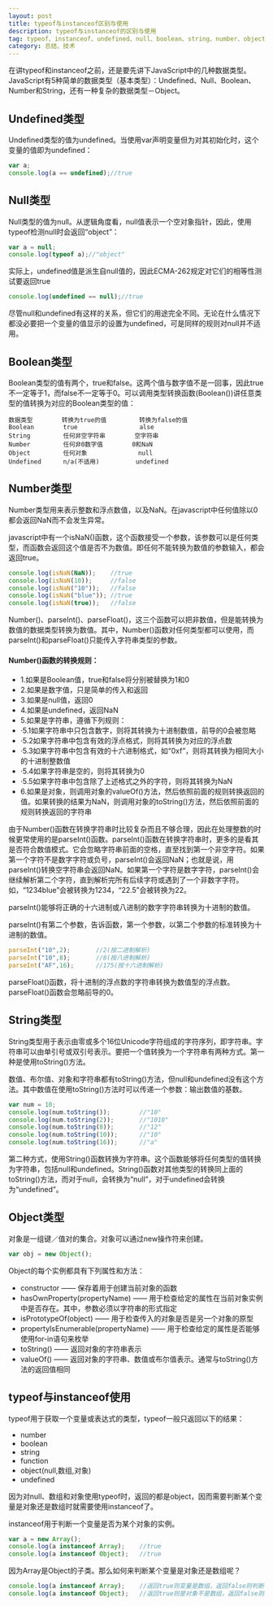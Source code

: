 ```yaml
---
layout: post
title: typeof与instanceof区别与使用
description: typeof与instanceof的区别与使用
tag: typeof、instanceof、undefined、null、boolean、string、number、object
category: 总结、技术
---
```

在讲typeof和instanceof之前，还是要先讲下JavaScript中的几种数据类型。JavaScript有5种简单的数据类型（基本类型）：Undefined、Null、Boolean、Number和String，还有一种复杂的数据类型－Object。

## Undefined类型

Undefined类型的值为undefined。当使用var声明变量但为对其初始化时，这个变量的值即为undefined：

```javascript
var a;
console.log(a == undefined);//true
```

## Null类型

Null类型的值为null。从逻辑角度看，null值表示一个空对象指针，因此，使用typeof检测null时会返回“object”：

```javascript
var a = null;
console.log(typeof a);//"object"
```

实际上，undefined值是派生自null值的，因此ECMA-262规定对它们的相等性测试要返回true

```javascript
console.log(undefined == null);//true
```

尽管null和undefined有这样的关系，但它们的用途完全不同。无论在什么情况下都没必要把一个变量的值显示的设置为undefined，可是同样的规则对null并不适用。

## Boolean类型

Boolean类型的值有两个，true和false。这两个值与数字值不是一回事，因此true不一定等于1，而false不一定等于0。可以调用类型转换函数(Boolean())讲任意类型的值转换为对应的Boolean类型的值：

```markup
数据类型		转换为true的值		  转换为false的值
Boolean        true				    alse
String		   任何非空字符串		  空字符串
Number		   任何非0数字值		  0和NaN
Object         任何对象 	     	 null
Undefined      n/a(不适用)			 undefined
```

## Number类型

Number类型用来表示整数和浮点数值，以及NaN。在javascript中任何值除以0都会返回NaN而不会发生异常。

javascript中有一个isNaN()函数，这个函数接受一个参数，该参数可以是任何类型，而函数会返回这个值是否不为数值。即任何不能转换为数值的参数输入，都会返回true。

```javascript
console.log(isNaN(NaN));	//true
console.log(isNaN(10));		//false
console.log(isNaN("10"));	//false
console.log(isNaN("blue"));	//true
console.log(isNaN(true));	//false
```

Number()、parseInt()、parseFloat()，这三个函数可以把非数值，但是能转换为数值的数据类型转换为数值。其中，Number()函数对任何类型都可以使用，而parseInt()和parseFloat()只能传入字符串类型的参数。

#### Number()函数的转换规则：

- 1.如果是Boolean值，true和false将分别被替换为1和0
- 2.如果是数字值，只是简单的传入和返回
- 3.如果是null值，返回0
- 4.如果是undefined，返回NaN
- 5.如果是字符串，遵循下列规则：
- ·5.1如果字符串中只包含数字，则将其转换为十进制数值，前导的0会被忽略
- ·5.2如果字符串中包含有效的浮点格式，则将其转换为对应的浮点数
- ·5.3如果字符串中包含有效的十六进制格式，如“0xf”，则将其转换为相同大小的十进制整数值
- ·5.4如果字符串是空的，则将其转换为0
- ·5.5如果字符串中包含除了上述格式之外的字符，则将其转换为NaN
- 6.如果是对象，则调用对象的valueOf()方法，然后依照前面的规则转换返回的值。如果转换的结果为NaN，则调用对象的toString()方法，然后依照前面的规则转换返回的字符串

由于Number()函数在转换字符串时比较复杂而且不够合理，因此在处理整数的时候更常使用的是parseInt()函数。parseInt()函数在转换字符串时，更多的是看其是否符合数值模式。它会忽略字符串前面的空格，直至找到第一个非空字符。如果第一个字符不是数字字符或负号，parseInt()会返回NaN；也就是说，用parseInt()转换空字符串会返回NaN。如果第一个字符是数字字符，parseInt()会继续解析第二个字符，直到解析完所有后续字符或遇到了一个非数字字符。如，“1234blue”会被转换为1234，“22.5”会被转换为22。

parseInt()能够将正确的十六进制或八进制的数字字符串转换为十进制的数值。

parseInt()有第二个参数，告诉函数，第一个参数，以第二个参数的标准转换为十进制的数值。

```javascript
parseInt("10",2);		//2(按二进制解析)
parseInt("10",8);		//8(按八进制解析)
parseInt("AF",16);		//175(按十六进制解析)
```

parseFloat()函数，将十进制的浮点数的字符串转换为数值型的浮点数。parseFloat()函数会忽略前导的0。

## String类型

String类型用于表示由零或多个16位Unicode字符组成的字符序列，即字符串。字符串可以由单引号或双引号表示。要把一个值转换为一个字符串有两种方式。第一种是使用toString()方法。

数值、布尔值、对象和字符串都有toString()方法，但null和undefined没有这个方法。其中数值在使用toString()方法时可以传递一个参数：输出数值的基数。

```javascript
var num = 10;
console.log(num.toString());		//"10"
console.log(num.toString(2));		//"1010"
console.log(num.toString(8));		//"12"
console.log(num.toString(10));		//"10"
console.log(num.toString(16));		//"a"
```

第二种方式，使用String()函数转换为字符串。这个函数能够将任何类型的值转换为字符串，包括null和undefined。String()函数对其他类型的转换同上面的toString()方法，而对于null，会转换为“null”，对于undefined会转换为“undefined”。

## Object类型

对象是一组键／值对的集合。对象可以通过new操作符来创建。

```javascript
var obj = new Object();
```

Object的每个实例都具有下列属性和方法：
- constructor —— 保存着用于创建当前对象的函数
- hasOwnProperty(propertyName) —— 用于检查给定的属性在当前对象实例中是否存在。其中，参数必须以字符串的形式指定
- isPrototypeOf(object) —— 用于检查传入的对象是否是另一个对象的原型
- propertyIsEnumerable(propertyName) —— 用于检查给定的属性是否能够使用for-in语句来枚举
- toString() —— 返回对象的字符串表示
- valueOf() —— 返回对象的字符串、数值或布尔值表示。通常与toString()方法的返回值相同

## typeof与instanceof使用

typeof用于获取一个变量或表达式的类型，typeof一般只返回以下的结果：
- number
- boolean
- string
- function
- object(null,数组,对象)
- undefined

因为对null、数组和对象使用typeof时，返回的都是object，因而需要判断某个变量是对象还是数组时就需要使用instanceof了。

instanceof用于判断一个变量是否为某个对象的实例。

```javascript
var a = new Array();
console.log(a instanceof Array);	//true
console.log(a instanceof Object);	//true
```

因为Array是Object的子类。那么如何来判断某个变量是对象还是数组呢？

```javascript
console.log(a instanceof Array);	//返回true则变量是数组，返回false则判断下一条
console.log(a instanceof Object);	//返回true则是对象不是数组，返回false则既不是对象也不是数组
```


